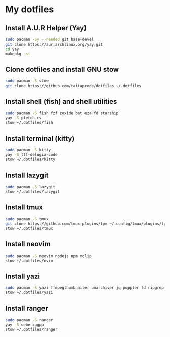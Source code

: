 # My dotfiles

## Install A.U.R Helper (Yay)

```bash
sudo pacman -Sy --needed git base-devel
git clone https://aur.archlinux.org/yay.git
cd yay
makepkg -si
```

## Clone dotfiles and install GNU stow

```bash
sudo pacman -S stow
git clone https://github.com/taitapcode/dotfiles ~/.dotfiles
```

## Install shell (fish) and shell utilities

```bash
sudo pacman -S fish fzf zoxide bat eza fd starship
yay -S pfetch-rs
stow ~/.dotfiles/fish
```

## Install terminal (kitty)

```bash
sudo pacman -S kitty
yay -S ttf-delugia-code
stow ~/.dotfiles/kitty
```

## Install lazygit

```bash
sudo pacman -S lazygit
stow ~/.dotfiles/lazygit
```

## Install tmux

```bash
sudo pacman -S tmux
git clone https://github.com/tmux-plugins/tpm ~/.config/tmux/plugins/tpm
stow ~/.dotfiles/tmux
```

## Install neovim

```bash
sudo pacman -S neovim nodejs npm xclip
stow ~/.dotfiles/nvim
```

## Install yazi

```bash
sudo pacman -S yazi ffmpegthumbnailer unarchiver jq poppler fd ripgrep fzf zoxide
stow ~/.dotfiles/yazi
```

## Install ranger

```bash
sudo pacman -S ranger
yay -S ueberzugpp
stow ~/.dotfiles/ranger
```
